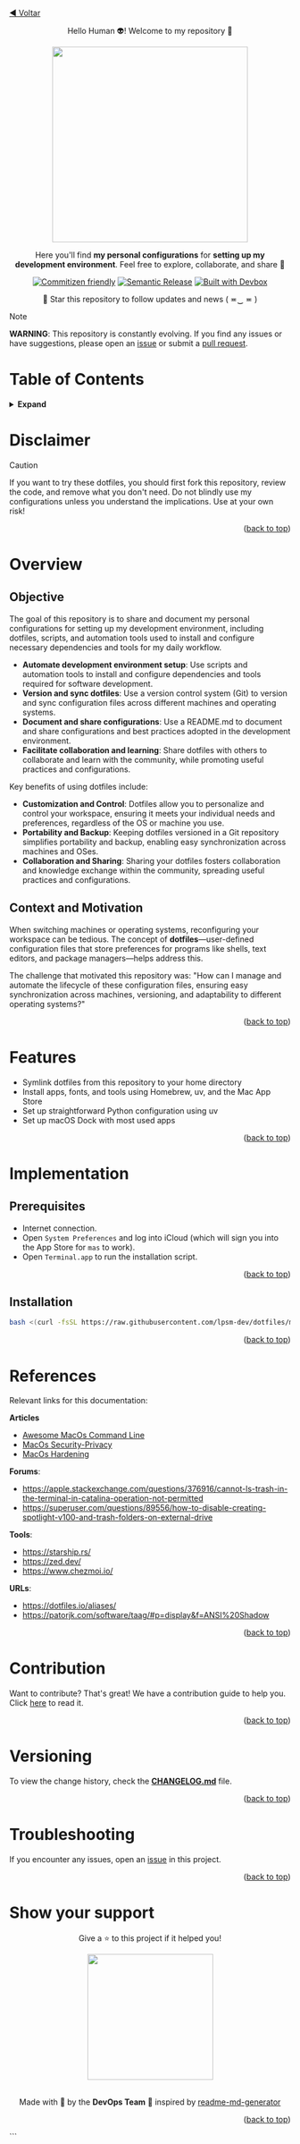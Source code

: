 <!-- BEGIN_DOCS -->

[◀ Voltar](README.md)

<div align="center">

<a name="readme-top"></a>

Hello Human 👽! Welcome to my repository 👋

<img src="https://github.com/lpsm-dev/lpsm-dev/blob/894a1209815a95f8a0e6e6adc4f4739b02555b57/.github/assets/dotfiles.png" width="350"/>

Here you'll find **my personal configurations** for **setting up my development environment**. Feel free to explore, collaborate, and share 🚀

[![Commitizen friendly](https://img.shields.io/badge/commitizen-friendly-brightgreen.svg)](https://www.conventionalcommits.org/en/v1.0.0/)
[![Semantic Release](https://img.shields.io/badge/%20%20%F0%9F%93%A6%F0%9F%9A%80-semantic--release-e10079.svg)](https://semantic-release.gitbook.io/semantic-release/usage/configuration)
[![Built with Devbox](https://jetpack.io/img/devbox/shield_galaxy.svg)](https://jetpack.io/devbox/docs/contributor-quickstart/)

📌 Star this repository to follow updates and news ( ≖‿ ≖ )

</div>

> [!NOTE]
>
> **WARNING**: This repository is constantly evolving. If you find any issues or have suggestions, please open an [issue](https://github.com/lpsm-dev/dotfiles/issues/new/choose) or submit a [pull request](https://github.com/lpsm-dev/dotfiles/pulls).

# Table of Contents

<details>
  <summary><strong>Expand</strong></summary>

<!-- START doctoc generated TOC please keep comment here to allow auto update -->
<!-- DON'T EDIT THIS SECTION, INSTEAD RE-RUN doctoc TO UPDATE -->

- [Disclaimer](#disclaimer)
- [Overview](#overview)
  - [Objective](#objective)
  - [Context and Motivation](#context-and-motivation)
- [Features](#features)
- [Implementation](#implementation)
  - [Prerequisites](#prerequisites)
  - [Installation](#installation)
- [References](#references)
- [Contribution](#contribution)
- [Versioning](#versioning)
- [Troubleshooting](#troubleshooting)
- [Show your support](#show-your-support)

<!-- END doctoc generated TOC please keep comment here to allow auto update -->

<p align="right">(<a href="#readme-top">back to top</a>)</p>

</details>

# Disclaimer

> [!CAUTION]
> If you want to try these dotfiles, you should first fork this repository, review the code, and remove what you don't need. Do not blindly use my configurations unless you understand the implications. Use at your own risk!

<p align="right">(<a href="#readme-top">back to top</a>)</p>

# Overview

## Objective

The goal of this repository is to share and document my personal configurations for setting up my development environment, including dotfiles, scripts, and automation tools used to install and configure necessary dependencies and tools for my daily workflow.

- **Automate development environment setup**: Use scripts and automation tools to install and configure dependencies and tools required for software development.
- **Version and sync dotfiles**: Use a version control system (Git) to version and sync configuration files across different machines and operating systems.
- **Document and share configurations**: Use a README.md to document and share configurations and best practices adopted in the development environment.
- **Facilitate collaboration and learning**: Share dotfiles with others to collaborate and learn with the community, while promoting useful practices and configurations.

Key benefits of using dotfiles include:

- **Customization and Control**: Dotfiles allow you to personalize and control your workspace, ensuring it meets your individual needs and preferences, regardless of the OS or machine you use.
- **Portability and Backup**: Keeping dotfiles versioned in a Git repository simplifies portability and backup, enabling easy synchronization across machines and OSes.
- **Collaboration and Sharing**: Sharing your dotfiles fosters collaboration and knowledge exchange within the community, spreading useful practices and configurations.

## Context and Motivation

When switching machines or operating systems, reconfiguring your workspace can be tedious. The concept of **dotfiles**—user-defined configuration files that store preferences for programs like shells, text editors, and package managers—helps address this.

The challenge that motivated this repository was: "How can I manage and automate the lifecycle of these configuration files, ensuring easy synchronization across machines, versioning, and adaptability to different operating systems?"

<p align="right">(<a href="#readme-top">back to top</a>)</p>

# Features

- Symlink dotfiles from this repository to your home directory
- Install apps, fonts, and tools using Homebrew, uv, and the Mac App Store
- Set up straightforward Python configuration using uv
- Set up macOS Dock with most used apps

<p align="right">(<a href="#readme-top">back to top</a>)</p>

# Implementation

## Prerequisites

- Internet connection.
- Open `System Preferences` and log into iCloud (which will sign you into the App Store for `mas` to work).
- Open `Terminal.app` to run the installation script.

<p align="right">(<a href="#readme-top">back to top</a>)</p>

## Installation

```bash
bash <(curl -fsSL https://raw.githubusercontent.com/lpsm-dev/dotfiles/main/bootstrap.sh)
```

<p align="right">(<a href="#readme-top">back to top</a>)</p>

# References

Relevant links for this documentation:

**Articles**

- [Awesome MacOs Command Line](https://git.herrbischoff.com/awesome-macos-command-line/about/)
- [MacOs Security-Privacy](https://github.com/drduh/macOS-Security-and-Privacy-Guide)
- [MacOs Hardening](https://www.bejarano.io/hardening-macos/)

**Forums**:

- https://apple.stackexchange.com/questions/376916/cannot-ls-trash-in-the-terminal-in-catalina-operation-not-permitted
- https://superuser.com/questions/89556/how-to-disable-creating-spotlight-v100-and-trash-folders-on-external-drive

**Tools**:

- https://starship.rs/
- https://zed.dev/
- https://www.chezmoi.io/

**URLs**:

- https://dotfiles.io/aliases/
- https://patorjk.com/software/taag/#p=display&f=ANSI%20Shadow

<p align="right">(<a href="#readme-top">back to top</a>)</p>

# Contribution

Want to contribute? That's great! We have a contribution guide to help you. Click [here](CONTRIBUTING.md) to read it.

<p align="right">(<a href="#readme-top">back to top</a>)</p>

# Versioning

To view the change history, check the [**CHANGELOG.md**](CHANGELOG.md) file.

<p align="right">(<a href="#readme-top">back to top</a>)</p>

# Troubleshooting

If you encounter any issues, open an [issue](https://github.com/lpsm-dev/dotfiles/issues/new/choose) in this project.

<p align="right">(<a href="#readme-top">back to top</a>)</p>

# Show your support

<div align="center">

Give a ⭐️ to this project if it helped you!

<img src="https://github.com/lpsm-dev/lpsm-dev/blob/0062b174ec9877e6dfc78817f314b4a0690f63ff/.github/assets/yoda.gif" width="225"/>

<br>
<br>

Made with 💜 by the **DevOps Team** :wave: inspired by [readme-md-generator](https://github.com/kefranabg/readme-md-generator)

</div>

<p align="right">(<a href="#readme-top">back to top</a>)</p>
<!-- END_DOCS -->
```

